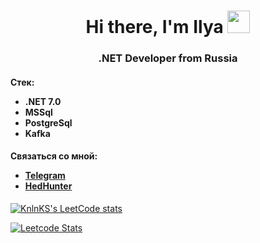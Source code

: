 <h1 align="center">Hi there, I'm Ilya</a> 
<img src="https://emojis.slackmojis.com/emojis/images/1643508983/48327/hello_sign.gif?1643508983" height="36"/></h1>
<h3 align="center">.NET Developer from Russia</h3>

<h4>
  Стек:
  <ul>
    <li>.NET 7.0</li>
    <li>MSSql</li>
    <li>PostgreSql</li>
    <li>Kafka</li>
  </ul>
</h4>

<h4>Связаться со мной:
<ul>
  <li><a href="https://t.me/Korobeynikovi" target="_blank">Telegram</a></li>
  <li><a href="https://krasnoyarsk.hh.ru/resume/1a4f14a0ff03c355ac0039ed1f454d53367859" target="_blank">HedHunter</a></li>
</ul></h4>

[![KnlnKS's LeetCode stats](https://leetcode-stats-six.vercel.app/api?username=Korobeynikov_dev&theme=dark)](https://github.com/Korobeynikovi/leetcode-stats)

[![Leetcode Stats](https://leetcard.jacoblin.cool/Korobeynikov_dev)](https://leetcode.com/Korobeynikov_dev)
